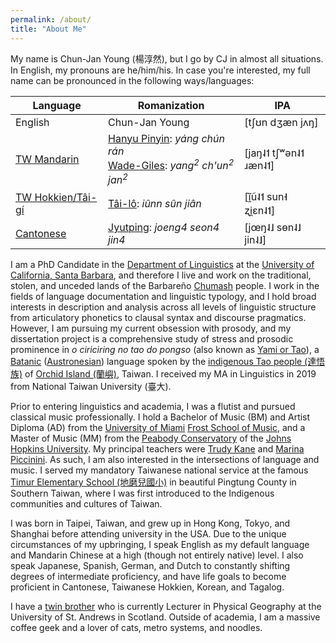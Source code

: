 ```yaml
---
permalink: /about/
title: "About Me"
---
```


My name is Chun-Jan Young (楊淳然), but I go by CJ in almost all situations. In English, my pronouns are he/him/his. In case you're interested, my full name can be pronounced in the following ways/languages:

| Language | Romanization | IPA |
| -------- | ------------ | --- |
| English | Chun-Jan Young | \[tʃʊn dʒæn jʌŋ] |
| [TW Mandarin](https://en.wikipedia.org/wiki/Taiwanese_Mandarin) | [Hanyu Pinyin](https://en.wikipedia.org/wiki/Pinyin): *yáng chún rán*<br>[Wade-Giles](https://en.wikipedia.org/wiki/Wade%E2%80%93Giles): *yang<sup>2</sup> ch'un<sup>2</sup> jan<sup>2</sup>* | \[jaŋ˨˦ tʃʷən˨˦ ɹæn˨˦] |
| [TW Hokkien/Tâi-gí](https://en.wikipedia.org/wiki/Taiwanese_Hokkien) | [Tâi-lô](https://en.wikipedia.org/wiki/T%C3%A2i-u%C3%A2n_L%C3%B4-m%C3%A1-j%C4%AB_Phing-im_Hong-%C3%A0n): *iûnn sûn jiân* | \[ĩ̯ũ˨˦ sun˧ ʐi̯ɛn˨˦] |
| [Cantonese](https://en.wikipedia.org/wiki/Cantonese) | [Jyutping](https://en.wikipedia.org/wiki/Jyutping): *joeng4 seon4 jin4* | \[jœŋ˨˩ sɵn˨˩ jin˨˩] |

I am a PhD Candidate in the [Department of Linguistics](https://linguistics.ucsb.edu/) at the [University of California, Santa Barbara](https://www.ucsb.edu/), and therefore I live and work on the traditional, stolen, and unceded lands of the Barbareño [Chumash](https://en.wikipedia.org/wiki/Chumash_people) people. I work in the fields of language documentation and linguistic typology, and I hold broad interests in description and analysis across all levels of linguistic structure from articulatory phonetics to clausal syntax and discourse pragmatics. However, I am pursuing my current obsession with prosody, and my dissertation project is a comprehensive study of stress and prosodic prominence in *o ciriciring no tao do pongso* (also known as [Yami or Tao](https://en.wikipedia.org/wiki/Yami_language)), a [Batanic](https://en.wikipedia.org/wiki/Batanic_languages) ([Austronesian](https://en.wikipedia.org/wiki/Austronesian_languages)) language spoken by the [indigenous Tao people (達悟族)](https://en.wikipedia.org/wiki/Tao_people) of [Orchid Island (蘭嶼)](https://en.wikipedia.org/wiki/Orchid_Island), Taiwan. I received my MA in Linguistics in 2019 from National Taiwan University (臺大).

Prior to entering linguistics and academia, I was a flutist and pursued classical music professionally. I hold a Bachelor of Music (BM) and Artist Diploma (AD) from the [University of Miami](https://welcome.miami.edu/) [Frost School of Music](https://www.frost.miami.edu/), and a Master of Music (MM) from the [Peabody Conservatory](https://peabody.jhu.edu/) of the [Johns Hopkins University](https://jhu.edu/). My principal teachers were [Trudy Kane](https://www.yamaha.com/artists/trudykane.html) and [Marina Piccinini](https://www.marinapiccinini.com/). As such, I am also interested in the intersections of language and music. I served my mandatory Taiwanese national service at the famous [Timur Elementary School (地磨兒國小)](https://www.sdps.ptc.edu.tw/nss/p/index) in beautiful Pingtung County in Southern Taiwan, where I was first introduced to the Indigenous communities and cultures of Taiwan.

I was born in Taipei, Taiwan, and grew up in Hong Kong, Tokyo, and Shanghai before attending university in the USA. Due to the unique circumstances of my upbringing, I speak English as my default language and Mandarin Chinese at a high (though not entirely native) level. I also speak Japanese, Spanish, German, and Dutch to constantly shifting degrees of intermediate proficiency, and have life goals to become proficient in Cantonese, Taiwanese Hokkien, Korean, and Tagalog.

I have a [twin brother](https://www.st-andrews.ac.uk/geography-sustainable-development/people/tjy1/) who is currently Lecturer in Physical Geography at the University of St. Andrews in Scotland. Outside of academia, I am a massive coffee geek and a lover of cats, metro systems, and noodles.
